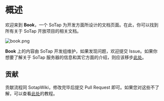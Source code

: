 # 概述

欢迎来到 **Book**，一个 SoTap 为开发方面所设计的文档页面。在此，你可以找到所有关于 SoTap 开放项目的相关文档。

![book.png](https://i.loli.net/2020/04/03/W715vPdaJG3bz8Z.png)

**Book** 上的内容由 SoTap 开发组维护，如果发现问题，欢迎提交 Issue。如果你想要了解关于 SoTap 服务器的信息和其它方面的介绍，则应该移步[此处](//wiki.sotap.org)。

## 贡献

贡献流程同 SotapWiki，修改完毕后提交 Pull Request 即可。如果您对这些不了解，可以查看[此处](/wiki/contribution.md)的教程。